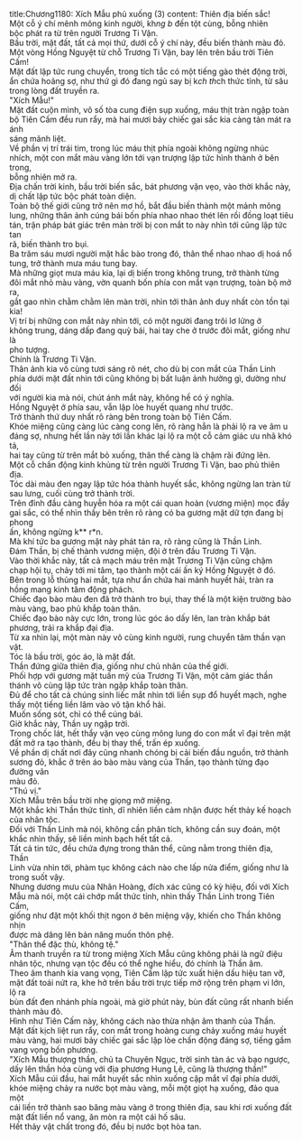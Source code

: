 title:Chương1180: Xích Mẫu phủ xuống (3)
content:
Thiên địa biến sắc!<br>Một cỗ ý chí mênh mông kinh người, kh*ng b* đến tột cùng, bỗng nhiên<br>bộc phát ra từ trên người Trương Ti Vận.<br>Bầu trời, mặt đất, tất cả mọi thứ, dưới cỗ ý chí này, đều biến thành màu đỏ.<br>Một vòng Hồng Nguyệt từ chỗ Trương Ti Vận, bay lên trên bầu trời Tiên<br>Cấm!<br>Mặt đất lập tức rung chuyển, trong tích tắc có một tiếng gào thét động trời,<br>ẩn chứa hoảng sợ, như thứ gì đó đang ngủ say bị k*ch th*ch thức tỉnh, từ sâu<br>trong lòng đất truyền ra.<br>"Xích Mẫu!"<br>Mặt đất cuộn mình, vô số tòa cung điện sụp xuống, máu thịt tràn ngập toàn<br>bộ Tiên Cấm đều run rẩy, mà hai mươi bảy chiếc gai sắc kia càng tản mát ra ánh<br>sáng mãnh liệt.<br>Về phần vị trí trái tim, trong lúc máu thịt phía ngoài không ngừng nhúc<br>nhích, một con mắt màu vàng lớn tới vạn trượng lập tức hình thành ở bên trong,<br>bỗng nhiên mở ra.<br>Địa chấn trời kinh, bầu trời biến sắc, bát phương vặn vẹo, vào thời khắc này,<br>dị chất lập tức bộc phát toàn diện.<br>Toàn bộ thế giới cũng trở nên mơ hồ, bắt đầu biến thành một mảnh mông<br>lung, những thân ảnh cúng bái bốn phía nhao nhao thét lên rồi đồng loạt tiêu<br>tán, trận pháp bát giác trên màn trời bị con mắt to này nhìn tới cũng lập tức tan<br>rã, biến thành tro bụi.<br>Ba trăm sáu mươi người mặt hắc bào trong đó, thân thể nhao nhao dị hoá nổ<br>tung, trở thành mưa máu tung bay.<br>Mà những giọt mưa máu kia, lại dị biến trong không trung, trở thành từng<br>đôi mắt nhỏ màu vàng, vờn quanh bốn phía con mắt vạn trượng, toàn bộ mở ra,<br>gắt gao nhìn chằm chằm lên màn trời, nhìn tới thân ảnh duy nhất còn tồn tại kia!<br>Vị trí bị những con mắt này nhìn tới, có một người đang trôi lơ lửng ở<br>không trung, dáng dấp đang quỳ bái, hai tay che ở trước đôi mắt, giống như là<br>pho tượng.<br>Chính là Trương Ti Vận.<br>Thân ảnh kia vô cùng tươi sáng rõ nét, cho dù bị con mắt của Thần Linh<br>phía dưới mặt đất nhìn tới cũng không bị bất luận ảnh hưởng gì, dường như đối<br>với người kia mà nói, chút ánh mắt này, không hề có ý nghĩa.<br>Hồng Nguyệt ở phía sau, vẫn lập lòe huyết quang như trước.<br>Trở thành thứ duy nhất rõ ràng bên trong toàn bộ Tiên Cấm.<br>Khóe miệng cũng càng lúc càng cong lên, rõ ràng hẳn là phải lộ ra ve âm u<br>đáng sợ, nhưng hết lần này tới lần khác lại lộ ra một cỗ cảm giác ưu nhã khó tả,<br>hai tay cũng từ trên mắt bỏ xuống, thân thể càng là chậm rãi đứng lên.<br>Một cỗ chấn động kinh khủng từ trên người Trương Ti Vận, bao phủ thiên<br>địa.<br>Tóc dài màu đen ngay lập tức hóa thành huyết sắc, không ngừng lan tràn từ<br>sau lưng, cuối cùng trở thành trời.<br>Trên đỉnh đầu càng huyễn hóa ra một cái quan hoàn (vương miện) mọc đầy<br>gai sắc, có thể nhìn thấy bên trên rõ ràng có ba gương mặt dữ tợn đang bị phong<br>ấn, không ngừng k** r*n.<br>Mà khí tức ba gương mặt này phát tán ra, rõ ràng cũng là Thần Linh.<br>Đám Thần, bị chế thành vương miện, đội ở trên đầu Trương Ti Vận.<br>Vào thời khắc này, tất cả mạch máu trên mặt Trương Ti Vận cũng chậm<br>chạp hội tụ, chảy tới mi tâm, tạo thành một cái ấn ký Hồng Nguyệt ở đó.<br>Bên trong lỗ thủng hai mắt, tựa như ẩn chứa hai mảnh huyết hải, tràn ra<br>hồng mang kinh tâm động phách.<br>Chiếc đạo bào màu đen đã trở thành tro bụi, thay thế là một kiện trường bào<br>màu vàng, bao phủ khắp toàn thân.<br>Chiếc đạo bào này cực lớn, trong lúc góc áo dấy lên, lan tràn khắp bát<br>phương, trải ra khắp đại địa.<br>Từ xa nhìn lại, một màn này vô cùng kinh người, rung chuyển tâm thần vạn<br>vật.<br>Tóc là bầu trời, góc áo, là mặt đất.<br>Thần đứng giữa thiên địa, giống như chủ nhân của thế giới.<br>Phối hợp với gương mặt tuấn mỹ của Trương Ti Vận, một cảm giác thần<br>thánh vô cùng lập tức tràn ngập khắp toàn thân.<br>Đủ để cho tất cả chúng sinh liếc mắt nhìn tới liền sụp đổ huyết mạch, nghe<br>thấy một tiếng liền lâm vào vô tận khổ hải.<br>Muốn sống sót, chỉ có thể cúng bái.<br>Giờ khắc này, Thần uy ngập trời.<br>Trong chốc lát, hết thẩy vặn vẹo cùng mông lung do con mắt vĩ đại trên mặt<br>đất mở ra tạo thành, đều bị thay thế, trấn ép xuống.<br>Về phần dị chất nơi đây cũng nhanh chóng bị cải biến đầu nguồn, trở thành<br>sương đỏ, khắc ở trên áo bào màu vàng của Thần, tạo thành từng đạo đường vân<br>màu đỏ.<br>"Thú vị."<br>Xích Mẫu trên bầu trời nhẹ giọng mở miệng.<br>Một khắc khi Thần thức tỉnh, dĩ nhiên liền cảm nhận được hết thảy kế hoạch<br>của nhân tộc.<br>Đối với Thần Linh mà nói, không cần phân tích, không cần suy đoán, một<br>khắc nhìn thấy, sẽ liền minh bạch hết tất cả.<br>Tất cả tin tức, đều chứa đựng trong thân thể, cũng nằm trong thiên địa, Thần<br>Linh vừa nhìn tới, phàm tục không cách nào che lấp nửa điểm, giống như là<br>trong suốt vậy.<br>Nhưng dương mưu của Nhân Hoàng, đích xác cũng có kỳ hiệu, đối với Xích<br>Mẫu mà nói, một cái chớp mắt thức tỉnh, nhìn thấy Thần Linh trong Tiên Cấm,<br>giống như đặt một khối thịt ngon ở bên miệng vậy, khiến cho Thần không nhịn<br>được mà dâng lên bản năng muốn thôn phệ.<br>"Thân thể đặc thù, không tệ."<br>Âm thanh truyền ra từ trong miệng Xích Mẫu cũng không phải là ngữ điệu<br>nhân tộc, nhưng vạn tộc đều có thể nghe hiểu, đó chính là Thần âm.<br>Theo âm thanh kia vang vọng, Tiên Cấm lập tức xuất hiện dấu hiệu tan vỡ,<br>mặt đất toái nứt ra, khe hở trên bầu trời trực tiếp mở rộng trên phạm vi lớn, lộ ra<br>bùn đất đen nhánh phía ngoài, mà giờ phút này, bùn đất cũng rất nhanh biến<br>thành màu đỏ.<br>Hình như Tiên Cấm này, không cách nào thừa nhận âm thanh của Thần.<br>Mặt đất kịch liệt run rẩy, con mắt trong hoàng cung chảy xuống máu huyết<br>màu vàng, hai mươi bảy chiếc gai sắc lập lòe chấn động đáng sợ, tiếng gầm<br>vang vọng bốn phương.<br>"Xích Mẫu thượng thần, chủ ta Chuyên Ngục, trời sinh tàn ác và bạo ngược,<br>dấy lên thần hỏa cùng với địa phương Hung Lê, cũng là thượng thần!"<br>Xích Mẫu cúi đầu, hai mắt huyết sắc nhìn xuống cặp mắt vĩ đại phía dưới,<br>khóe miệng chảy ra nước bọt màu vàng, mỗi một giọt hạ xuống, đảo qua một<br>cái liền trở thành sao băng màu vàng ở trong thiên địa, sau khi rơi xuống đất<br>mặt đất liền nổ vang, ăn mòn ra một cái hố sâu.<br>Hết thảy vật chất trong đó, đều bị nước bọt hòa tan.